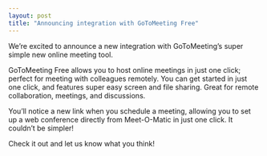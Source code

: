 ```yaml
---
layout: post
title: "Announcing integration with GoToMeeting Free"
---
```


We’re excited to announce a new integration with GoToMeeting’s super simple new
online meeting tool.

GoToMeeting Free allows you to host online meetings in just one click; perfect
for meeting with colleagues remotely. You can get started in just one click,
and features super easy screen and file sharing. Great for remote
collaboration, meetings, and discussions.

You’ll notice a new link when you schedule a meeting, allowing you to set up a
web conference directly from Meet-O-Matic in just one click. It couldn’t be
simpler!

Check it out and let us know what you think!
